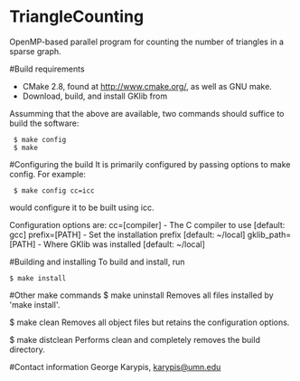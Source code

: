 # TriangleCounting
OpenMP-based parallel program for counting the number of triangles in a sparse graph.


#Build requirements
 - CMake 2.8, found at http://www.cmake.org/, as well as GNU make. 
 - Download, build, and install GKlib from 

Assumming that the above are available, two commands should suffice to 
build the software:

     $ make config 
     $ make


#Configuring the build
It is primarily configured by passing options to make config. For example:

     $ make config cc=icc

would configure it to be built using icc.

Configuration options are:
  cc=[compiler]     - The C compiler to use [default: gcc]
  prefix=[PATH]     - Set the installation prefix [default: ~/local]
  gklib_path=[PATH] - Where GKlib was installed [default: ~/local]


#Building and installing
To build and install, run

    $ make install

#Other make commands
   $ make uninstall 
          Removes all files installed by 'make install'.
   
   $ make clean 
          Removes all object files but retains the configuration options.
   
   $ make distclean 
          Performs clean and completely removes the build directory.

#Contact information
George Karypis, karypis@umn.edu
